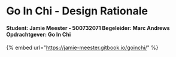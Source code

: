 # Go In Chi - Design Rationale

#### Student: Jamie Meester - 500732071 Begeleider: Marc Andrews Opdrachtgever: Go In Chi

{% embed url="https://jamie-meester.gitbook.io/goinchi/" %}



